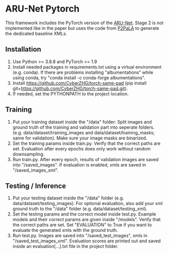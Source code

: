 # ARU-Net Pytorch
 
This framework includes the PyTorch version of the [ARU-Net](https://github.com/TobiasGruening/ARU-Net). Stage 2 is not implemented like in the paper but uses the code from [P2PaLA](https://github.com/lquirosd/P2PaLA) to generate the dedicated baseline XMLs.

## Installation
1. Use Python >= 3.8.8 and PyTorch >= 1.9
2. Install needed packages in requirements.txt using a virtual environment (e.g. conda). If there are problems installing "albumentations" while using conda, try "conda install -c conda-forge albumentations". 
3. Install https://github.com/CyberZHG/torch-same-pad (pip install git+https://github.com/CyberZHG/torch-same-pad.git).
4. If needed, set the PYTHONPATH to the project location.

## Training
1. Put your training dataset inside the "/data" folder: Split images and ground truth of the training and validation part into seperate folders. (e.g. data/dataset/training_images and data/dataset/training_masks; same for validation). Make sure your image masks are binarized.
2. Set the training params inside train.py. Verify that the correct paths are set. Evaluation after every epochs does only work without random downsampling.
3. Run train.py. After every epoch, results of validation images are saved into "/saved_images". If evaluation is enabled, xmls are saved in "/saved_images_xml".


## Testing / Inference 
1. Put your testing dataset inside the "/data" folder (e.g. data/dataset/testing_images). For optional evaluation, also add your xml ground truth to the "/data" folder (e.g. data/dataset/testing_xml).
2. Set the testing params and the correct model inside test.py. Example models and their correct params are given inside "/models". Verify that the correct paths are set. Set "EVALUATION" to True if you want to evaluate the generated xmls with the ground truth.
3. Run test.py. Images are saved into "/saved_test_images", xmls in "/saved_test_images_xml". Evaluation scores are printed out and saved inside an evaluation[...].txt file in the project folder.
